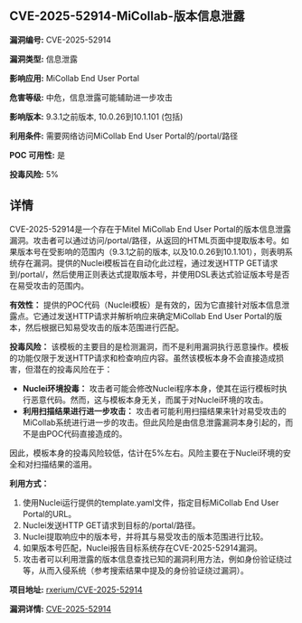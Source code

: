 ## CVE-2025-52914-MiCollab-版本信息泄露

**漏洞编号:** CVE-2025-52914

**漏洞类型:** 信息泄露

**影响应用:** MiCollab End User Portal

**危害等级:** 中危，信息泄露可能辅助进一步攻击

**影响版本:** 9.3.1之前版本, 10.0.26到10.1.101 (包括)

**利用条件:** 需要网络访问MiCollab End User Portal的/portal/路径

**POC 可用性:** 是

**投毒风险:** 5%

## 详情

CVE-2025-52914是一个存在于Mitel MiCollab End User Portal的版本信息泄露漏洞。攻击者可以通过访问/portal/路径，从返回的HTML页面中提取版本号。如果版本号在受影响的范围内（9.3.1之前的版本, 以及10.0.26到10.1.101），则表明系统存在漏洞。提供的Nuclei模板旨在自动化此过程，通过发送HTTP GET请求到/portal/，然后使用正则表达式提取版本号，并使用DSL表达式验证版本号是否在易受攻击的范围内。

**有效性：**
提供的POC代码（Nuclei模板）是有效的，因为它直接针对版本信息泄露点。它通过发送HTTP请求并解析响应来确定MiCollab End User Portal的版本，然后根据已知易受攻击的版本范围进行匹配。

**投毒风险：**
该模板的主要目的是检测漏洞，而不是利用漏洞执行恶意操作。模板的功能仅限于发送HTTP请求和检查响应内容。虽然该模板本身不会直接造成损害，但潜在的投毒风险在于：

*   **Nuclei环境投毒：**  攻击者可能会修改Nuclei程序本身，使其在运行模板时执行恶意代码。然而，这与模板本身无关，而属于对Nuclei环境的攻击。
*   **利用扫描结果进行进一步攻击：** 攻击者可能利用扫描结果来针对易受攻击的MiCollab系统进行进一步的攻击。但此风险是由信息泄露漏洞本身引起的，而不是由POC代码直接造成的。

因此，模板本身的投毒风险较低，估计在5%左右。风险主要在于Nuclei环境的安全和对扫描结果的滥用。

**利用方式：**
1.  使用Nuclei运行提供的template.yaml文件，指定目标MiCollab End User Portal的URL。
2.  Nuclei发送HTTP GET请求到目标的/portal/路径。
3.  Nuclei提取响应中的版本号，并将其与易受攻击的版本范围进行比较。
4.  如果版本号匹配，Nuclei报告目标系统存在CVE-2025-52914漏洞。
5.  攻击者可以利用泄露的版本信息查找已知的漏洞利用方法，例如身份验证绕过等，从而入侵系统（参考搜索结果中提及的身份验证绕过漏洞）。

**项目地址:** [rxerium/CVE-2025-52914](https://github.com/rxerium/CVE-2025-52914)

**漏洞详情:** [CVE-2025-52914](https://nvd.nist.gov/vuln/detail/CVE-2025-52914)
